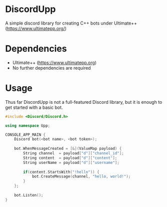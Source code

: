 # DiscordUpp
A simple discord library for creating C++ bots under Ultimate++ (https://www.ultimatepp.org/)

# Dependencies
* Ultimate++ (https://www.ultimatepp.org)
* No further dependencies are required

# Usage
Thus far DiscordUpp is not a full-featured Discord library, but it is enough to get started with a basic bot.

```cpp
#include <Discord/Discord.h>

using namespace Upp;

CONSOLE_APP_MAIN {
    Discord bot(<bot name>, <bot token>);
    
    bot.WhenMessageCreated = [&](ValueMap payload) {
        String channel  = payload["d"]["channel_id"];
        String content  = payload["d"]["content"];
        String userName = payload["d"]["username"];
        
        if(content.StartsWith("!hello")) {
            bot.CreateMessage(channel, "hello, world!");
        }
    };
    
    bot.Listen();
}
```

